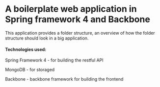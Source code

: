 
# A boilerplate web application in Spring framework 4 and Backbone #

This application provides a folder structure, an overview of how the
folder structure should look in a big application.

#### Technologies used: ####

Spring Framework 4 - for building the restful API

MongoDB - for storaged

Backbone - backbone framework for building the frontend


